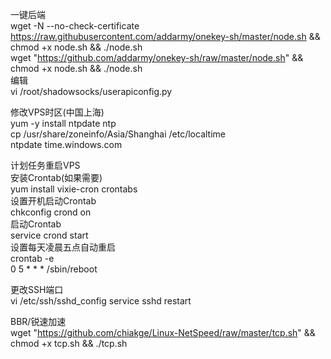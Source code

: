 
一键后端<br>
wget -N --no-check-certificate https://raw.githubusercontent.com/addarmy/onekey-sh/master/node.sh && chmod +x node.sh && ./node.sh<br>
wget "https://github.com/addarmy/onekey-sh/raw/master/node.sh" && chmod +x node.sh && ./node.sh<br>
编辑<br>
vi /root/shadowsocks/userapiconfig.py<br>

修改VPS时区(中国上海)<br>
yum -y install ntpdate ntp<br>
cp /usr/share/zoneinfo/Asia/Shanghai /etc/localtime<br>
ntpdate time.windows.com<br>

计划任务重启VPS<br>
安装Crontab(如果需要)<br>
yum install vixie-cron crontabs<br>
设置开机启动Crontab<br>
chkconfig crond on<br>
启动Crontab<br>
service crond start<br>
设置每天凌晨五点自动重启<br>
crontab -e<br>
0 5 * * * /sbin/reboot<br>

更改SSH端口<br>
vi /etc/ssh/sshd_config
service sshd restart

BBR/锐速加速<br>
wget "https://github.com/chiakge/Linux-NetSpeed/raw/master/tcp.sh" && chmod +x tcp.sh && ./tcp.sh<br>
